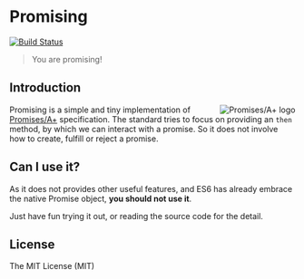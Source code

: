 # Promising

[![Build Status](https://travis-ci.org/Brant-Ma/promising.svg?branch=master)](https://travis-ci.org/Brant-Ma/promising)

> You are promising!


## Introduction

<a href="http://promisesaplus.com/">
    <img src="http://promisesaplus.com/assets/logo-small.png" alt="Promises/A+ logo"
         title="Promises/A+ 1.1 compliant" align="right" />
</a>

Promising is a simple and tiny implementation of [Promises/A+](http://promisesaplus.com/) specification. The standard tries to focus on providing an `then` method, by which we can interact with a promise. So it does not involve how to create, fulfill or reject a promise.

## Can I use it?

As it does not provides other useful features, and ES6 has already embrace the native Promise object, **you should not use it**.

Just have fun trying it out, or reading the source code for the detail.

## License

The MIT License (MIT)
